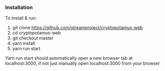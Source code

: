 ### Installation

To install & run:

1. git clone https://github.com/streamproject/cryptopotamus-web
2. cd cryptopotamus-web
3. git checkout master
4. yarn install
5. yarn run start

Yarn run start should automatically open a new browser tab at localhost:3000, if not just manually open localhost:3000 from your browser
